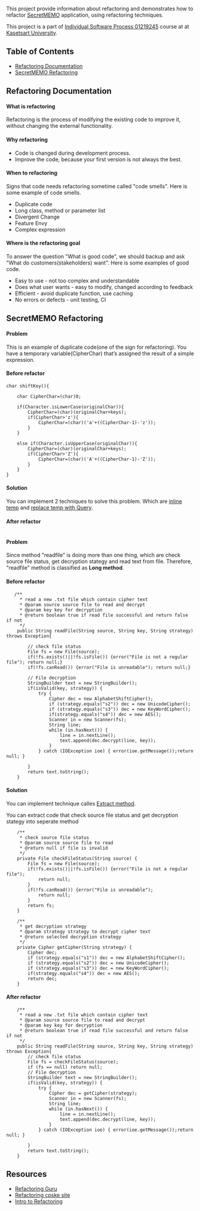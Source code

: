 This project provide information about refactoring and demonstrates how to refactor [SecretMEMO](https://github.com/Jomsaruj/PA4-SecretMEMO) application, using refactoring techniques.

This project is a part of [Individual Software Process 01219245](https://cpske.github.io/ISP/) course at at [Kasetsart University](https://ku.ac.th/th). 

## Table of Contents
* [Refactoring Documentation](#refactoring-documentation)
* [SecretMEMO Refactoring](#secretmemo-refactoring)

## Refactoring Documentation

#### What is refactoring

Refactoring is the process of modifying the existing code to improve it, without changing the external functionality.

#### Why refactoring

* Code is changed during development process.
* Improve the code, because your first version is not always the best.

#### When to refactoring

Signs that code needs refactoring sometime called "code smells". Here is some example of code smells.

* Duplicate code
* Long class, method or parameter list
* Divergent Change
* Feature Envy 
* Complex expression

#### Where is the refactoring goal

To answer the question "What is good code", we should backup and ask "What do customers(stakeholders) want". Here is some examples of good code.

* Easy to use - not too complex and understandable
* Does what user wants - easy to modify, changed according to feedback
* Efficient - avoid duplicate function, use caching
* No errors or defects - unit testing, CI

## SecretMEMO Refactoring

#### Problem
This is an example of duplicate code(one of the sign for refactoring). You have a temporary variable(CipherChar) that’s assigned the result of a simple expression.

#### Before refactor

```
char shiftKey(){

    char CipherChar=(char)0;
    
    if(Character.isLowerCase(originalChar)){
        CipherChar=(char)(originalChar+keys);
        if(CipherChar>'z'){
            CipherChar=(char)('a'+((CipherChar-1)-'z'));
        }
    }
    
    else if(Character.isUpperCase(originalChar)){
        CipherChar=(char)(originalChar+keys);
        if(CipherChar>'Z'){
            CipherChar=(char)('A'+((CipherChar-1)-'Z'));
        }
    }
}
```

#### Solution
You can implement 2 techniques to solve this problem. Which are [inline temp](https://refactoring.guru/inline-temp) and [replace temp with Query](https://refactoring.guru/replace-temp-with-query).

#### After refactor

```

```

#### Problem

Since method "readfile" is doing more than one thing, which are check source file status, get decryption stategy and read text from file. Therefore, "readfile" method is classified as **Long method**.

#### Before refactor

```
   /**
     * read a new .txt file which contain cipher text
     * @param source source file to read and decrypt
     * @param key key for decryption
     * @return boolean true if read file successful and return false if not
     */
    public String readFile(String source, String key, String strategy) throws Exception{
    
        // check file status
        File fs = new File(source);
        if(!fs.exists()||!fs.isFile()) {error("File is not a regular file"); return null;}
        if(!fs.canRead()) {error("File is unreadable"); return null;}
        
        // File decryption
        StringBuilder text = new StringBuilder();
        if(isValid(key, strategy)) {
            try {
                Cipher dec = new AlphabetShiftCipher();
                if (strategy.equals("s2")) dec = new UnicodeCipher();
                if (strategy.equals("s3")) dec = new KeyWordCipher();
                if(strategy.equals("s4")) dec = new AES();
                Scanner in = new Scanner(fs);
                String line;
                while (in.hasNext()) {
                    line = in.nextLine();
                    text.append(dec.decrypt(line, key));
                }
            } catch (IOException ioe) { error(ioe.getMessage());return null; }

        }
        return text.toString();
    }
```

#### Solution 

You can implement technique calles [Extract method](https://refactoring.guru/extract-method).

You can extract code that check source file status and get decryption stategy into seperate method

```
    /**
     * check source file status
     * @param source source file to read
     * @return null if file is invalid
     */
    private File checkFileStatus(String source) {
        File fs = new File(source);
        if(!fs.exists()||!fs.isFile()) {error("File is not a regular file");
            return null;
        }
        if(!fs.canRead()) {error("File is unreadable");
            return null;
        }
        return fs;
    }
```

```
    /**
     * get decryption strategy
     * @param strategy strategy to decrypt cipher text
     * @return selected decryption strategy
     */
    private Cipher getCipher(String strategy) {
        Cipher dec;
        if (strategy.equals("s1")) dec = new AlphabetShiftCipher();
        if (strategy.equals("s2")) dec = new UnicodeCipher();
        if (strategy.equals("s3")) dec = new KeyWordCipher();
        if(strategy.equals("s4")) dec = new AES();
        return dec;
    }
```

#### After refactor

```
    /**
     * read a new .txt file which contain cipher text
     * @param source source file to read and decrypt
     * @param key key for decryption
     * @return boolean true if read file successful and return false if not
     */
    public String readFile(String source, String key, String strategy) throws Exception{
        // check file status
        File fs = checkFileStatus(source);
        if (fs == null) return null;
        // File decryption
        StringBuilder text = new StringBuilder();
        if(isValid(key, strategy)) {
            try {
                Cipher dec = getCipher(strategy);
                Scanner in = new Scanner(fs);
                String line;
                while (in.hasNext()) {
                    line = in.nextLine();
                    text.append(dec.decrypt(line, key));
                }
            } catch (IOException ioe) { error(ioe.getMessage());return null; }

        }
        return text.toString();
    }
```



## Resources

* [Refactoring Guru](https://refactoring.guru/refactoring)
* [Refactoring cpske site](https://cpske.github.io/ISP/assignment/week10/refactoring)
* [Intro to Refactoring](https://cpske.github.io/ISP/refactoring/Refactoring.pdf)



